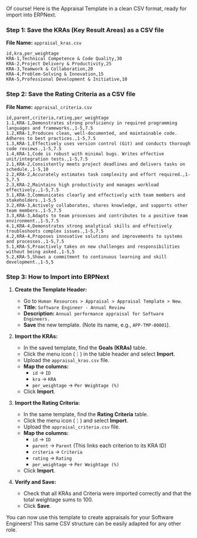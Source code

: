 Of course! Here is the Appraisal Template in a clean CSV format, ready for import into ERPNext.

### **Step 1: Save the KRAs (Key Result Areas) as a CSV file**

**File Name:** `appraisal_kras.csv`

```csv
id,kra,per_weightage
KRA-1,Technical Competence & Code Quality,30
KRA-2,Project Delivery & Productivity,25
KRA-3,Teamwork & Collaboration,20
KRA-4,Problem-Solving & Innovation,15
KRA-5,Professional Development & Initiative,10
```

### **Step 2: Save the Rating Criteria as a CSV file**

**File Name:** `appraisal_criteria.csv`

```csv
id,parent,criteria,rating,per_weightage
1.1,KRA-1,Demonstrates strong proficiency in required programming languages and frameworks.,1-5,7.5
1.2,KRA-1,Produces clean, well-documented, and maintainable code. Adheres to best practices.,1-5,7.5
1.3,KRA-1,Effectively uses version control (Git) and conducts thorough code reviews.,1-5,7.5
1.4,KRA-1,Code is robust with minimal bugs. Writes effective unit/integration tests.,1-5,7.5
2.1,KRA-2,Consistently meets project deadlines and delivers tasks on schedule.,1-5,10
2.2,KRA-2,Accurately estimates task complexity and effort required.,1-5,7.5
2.3,KRA-2,Maintains high productivity and manages workload effectively.,1-5,7.5
3.1,KRA-3,Communicates clearly and effectively with team members and stakeholders.,1-5,5
3.2,KRA-3,Actively collaborates, shares knowledge, and supports other team members.,1-5,7.5
3.3,KRA-3,Adapts to team processes and contributes to a positive team environment.,1-5,7.5
4.1,KRA-4,Demonstrates strong analytical skills and effectively troubleshoots complex issues.,1-5,7.5
4.2,KRA-4,Proposes innovative solutions and improvements to systems and processes.,1-5,7.5
5.1,KRA-5,Proactively takes on new challenges and responsibilities without being asked.,1-5,5
5.2,KRA-5,Shows a commitment to continuous learning and skill development.,1-5,5
```

### **Step 3: How to Import into ERPNext**

1.  **Create the Template Header:**
    *   Go to `Human Resources > Appraisal > Appraisal Template > New`.
    *   **Title:** `Software Engineer - Annual Review`
    *   **Description:** `Annual performance appraisal for Software Engineers.`
    *   **Save** the new template. (Note its name, e.g., `APP-TMP-00001`).

2.  **Import the KRAs:**
    *   In the saved template, find the **Goals (KRAs)** table.
    *   Click the menu icon (⋮) in the table header and select **Import**.
    *   Upload the `appraisal_kras.csv` file.
    *   **Map the columns:**
        *   `id` -> `ID`
        *   `kra` -> `KRA`
        *   `per_weightage` -> `Per Weightage (%)`
    *   Click **Import**.

3.  **Import the Rating Criteria:**
    *   In the same template, find the **Rating Criteria** table.
    *   Click the menu icon (⋮) and select **Import**.
    *   Upload the `appraisal_criteria.csv` file.
    *   **Map the columns:**
        *   `id` -> `ID`
        *   `parent` -> `Parent` (This links each criterion to its KRA ID)
        *   `criteria` -> `Criteria`
        *   `rating` -> `Rating`
        *   `per_weightage` -> `Per Weightage (%)`
    *   Click **Import**.

4.  **Verify and Save:**
    *   Check that all KRAs and Criteria were imported correctly and that the total weightage sums to 100.
    *   Click **Save**.

You can now use this template to create appraisals for your Software Engineers! This same CSV structure can be easily adapted for any other role.